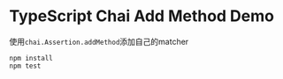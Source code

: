 TypeScript Chai Add Method Demo
==================================

使用`chai.Assertion.addMethod`添加自己的matcher

```
npm install
npm test
```
